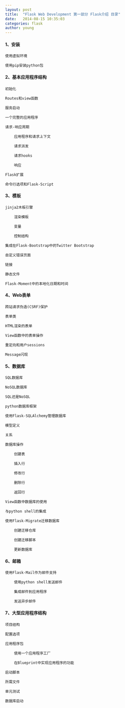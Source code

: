 ```yaml
---
layout: post
title:  "Flask Web Development 第一部分 Flask介绍 目录"
date:   2014-08-15 10:35:03
categories: flask
author: young
---
```


#### 1、安装

    使用虚拟环境

    使用pip安装python包

#### 2、基本应用程序结构

    初始化

    Routes和view函数

    服务启动

    一个完整的应用程序

    请求-响应周期

        应用程序和请求上下文

        请求派发

        请求hooks

        响应

    Flask扩展

    命令行选项和Flask-Script

#### 3、模板

    jinja2木板引擎

        渲染模板

        变量

        控制结构

    集成在Flask-Bootstrap中的Twitter Bootstrap

    自定义错误页面

    链接

    静态文件

    Flask-Moment中的本地化日期和时间

#### 4、Web表单

    跨站请求伪造(CSRF)保护

    表单类

    HTML渲染的表单

    View函数中的表单操作

    重定向和用户sessions

    Message闪现

#### 5、数据库
    SQL数据库

    NoSQL数据库

    SQL还是NoSQL

    python数据库框架

    使用Flask-SQLAlchemy管理数据库

    模型定义

    关系

    数据库操作

        创建表

        插入行

        修改行

        删除行

        返回行

    View函数中数据库的使用

    与python shell的集成

    使用Flask-Migrate迁移数据库

        创建迁移仓库

        创建迁移脚本

        更新数据库

#### 6、邮箱
    使用Flask-Mail作为邮件支持

        使用python shell发送邮件

        集成邮件到应用程序

        发送异步邮件

#### 7、大型应用程序结构
    项目结构

    配置选项

    应用程序包

        使用一个应用程序工厂

        在Blueprint中实现应用程序的功能
    
    启动脚本

    所需文件

    单元测试

    数据库启动




